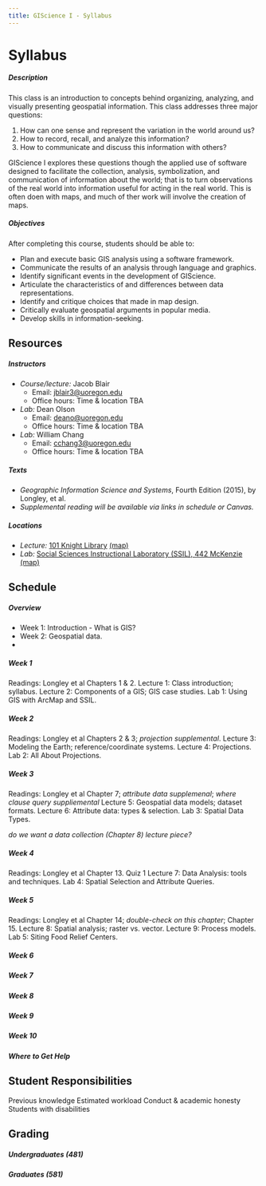 ```yaml
---
title: GIScience I - Syllabus
---
```

# Syllabus

##### Description

This class is an introduction to concepts behind organizing, analyzing, and visually presenting geospatial information. This class addresses three major questions:
1. How can one sense and represent the variation in the world around us?
2. How to record, recall, and analyze this information?
3. How to communicate and discuss this information with others?

GIScience I explores these questions though the applied use of software designed to facilitate the collection, analysis, symbolization, and communication of information about the world; that is to turn observations of the real world into information useful for acting in the real world. This is often doen with maps, and much of ther work will involve the creation of maps.

##### Objectives

After completing this course, students should be able to:

* Plan and execute basic GIS analysis using a software framework.
* Communicate the results of an analysis through language and graphics.
* Identify significant events in the development of GIScience.
* Articulate the characteristics of and differences between data representations.
* Identify and critique choices that made in map design.
* Critically evaluate geospatial arguments in popular media.
* Develop skills in information-seeking.


## Resources

##### Instructors

* *Course/lecture:* Jacob Blair
    - Email: jblair3@uoregon.edu
    - Office hours: Time & location TBA
* *Lab:* Dean Olson
    - Email: deano@uoregon.edu
    - Office hours: Time & location TBA
* *Lab:* William Chang
    - Email: cchang3@uoregon.edu
    - Office hours: Time & location TBA

##### Texts

* *Geographic Information Science and Systems*, Fourth Edition (2015), by Longley, et al.
* *Supplemental reading will be available via links in schedule or Canvas.*

##### Locations

* *Lecture:* [101 Knight Library](https://library.uoregon.edu/classrooms/101LIB) [(map)](https://map.uoregon.edu/5980f3a0b)
* *Lab:* [Social Sciences Instructional Laboratory (SSIL), 442 McKenzie](https://ssil.uoregon.edu/) [(map)](https://map.uoregon.edu/e11e8713c)


## Schedule

##### Overview

* Week 1:  Introduction - What is GIS?
* Week 2: Geospatial data.
*

##### Week 1

Readings: Longley et al Chapters 1 & 2.
Lecture 1: Class introduction; syllabus.
Lecture 2: Components of a GIS; GIS case studies.
Lab 1: Using GIS with ArcMap and SSIL.

##### Week 2

Readings: Longley et al Chapters 2 & 3; *projection supplemental*.
Lecture 3: Modeling the Earth; reference/coordinate systems.
Lecture 4: Projections.
Lab 2: All About Projections.

##### Week 3

Readings: Longley et al Chapter 7; *attribute data supplemenal*; *where clause query suppliemental*
Lecture 5: Geospatial data models; dataset formats.
Lecture 6: Attribute data: types & selection.
Lab 3: Spatial Data Types.

*do we want a data collection (Chapter 8) lecture piece?*

##### Week 4

Readings: Longley et al Chapter 13.
Quiz 1
Lecture 7: Data Analysis: tools and techniques.
Lab 4: Spatial Selection and Attribute Queries.

##### Week 5

Readings: Longley et al Chapter 14; *double-check on this chapter*; Chapter 15.
Lecture 8: Spatial analysis; raster vs. vector.
Lecture 9: Process models.
Lab 5: Siting Food Relief Centers.

##### Week 6

##### Week 7

##### Week 8

##### Week 9

##### Week 10


##### Where to Get Help


## Student Responsibilities

Previous knowledge
Estimated workload
Conduct & academic honesty
Students with disabilities

## Grading

##### Undergraduates (481)

##### Graduates (581)
